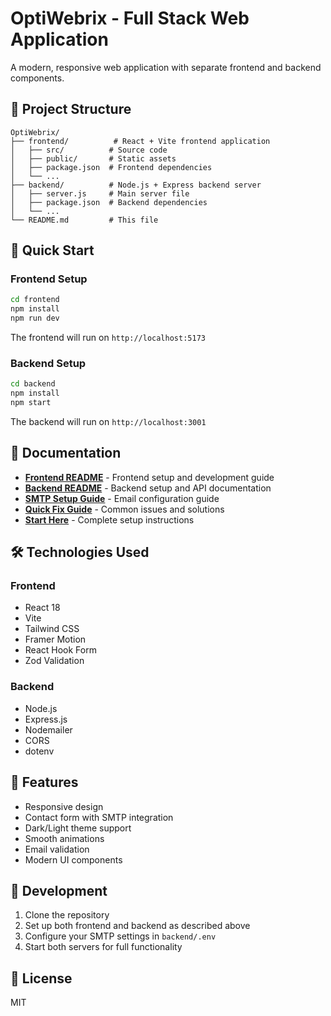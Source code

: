 # OptiWebrix - Full Stack Web Application

A modern, responsive web application with separate frontend and backend components.

## 📁 Project Structure

```
OptiWebrix/
├── frontend/          # React + Vite frontend application
│   ├── src/          # Source code
│   ├── public/       # Static assets
│   ├── package.json  # Frontend dependencies
│   └── ...
├── backend/          # Node.js + Express backend server
│   ├── server.js     # Main server file
│   ├── package.json  # Backend dependencies
│   └── ...
└── README.md         # This file
```

## 🚀 Quick Start

### Frontend Setup
```bash
cd frontend
npm install
npm run dev
```
The frontend will run on `http://localhost:5173`

### Backend Setup
```bash
cd backend
npm install
npm start
```
The backend will run on `http://localhost:3001`

## 📖 Documentation

- **[Frontend README](./frontend/README.md)** - Frontend setup and development guide
- **[Backend README](./backend/README.md)** - Backend setup and API documentation
- **[SMTP Setup Guide](./SMTP_SETUP_GUIDE.md)** - Email configuration guide
- **[Quick Fix Guide](./QUICK_FIX_GUIDE.md)** - Common issues and solutions
- **[Start Here](./START_HERE.md)** - Complete setup instructions

## 🛠️ Technologies Used

### Frontend
- React 18
- Vite
- Tailwind CSS
- Framer Motion
- React Hook Form
- Zod Validation

### Backend
- Node.js
- Express.js
- Nodemailer
- CORS
- dotenv

## 📧 Features

- Responsive design
- Contact form with SMTP integration
- Dark/Light theme support
- Smooth animations
- Email validation
- Modern UI components

## 🔧 Development

1. Clone the repository
2. Set up both frontend and backend as described above
3. Configure your SMTP settings in `backend/.env`
4. Start both servers for full functionality

## 📝 License

MIT